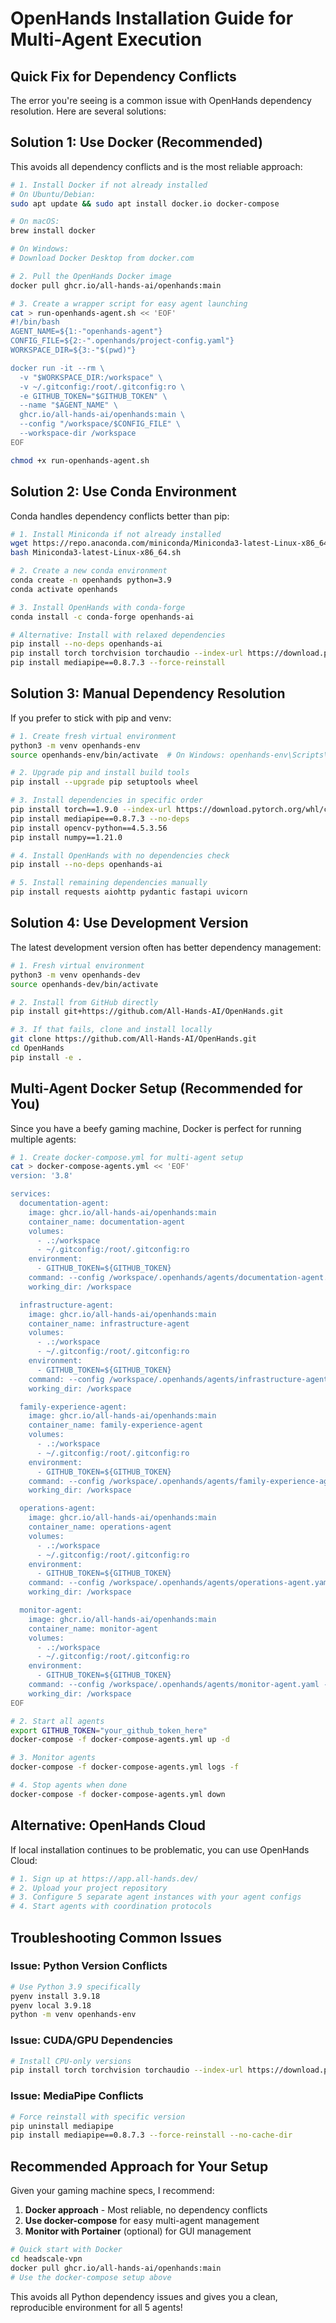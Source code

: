 # OpenHands Installation Guide for Multi-Agent Execution

## Quick Fix for Dependency Conflicts

The error you're seeing is a common issue with OpenHands dependency resolution. Here are several solutions:

## Solution 1: Use Docker (Recommended)

This avoids all dependency conflicts and is the most reliable approach:

```bash
# 1. Install Docker if not already installed
# On Ubuntu/Debian:
sudo apt update && sudo apt install docker.io docker-compose

# On macOS:
brew install docker

# On Windows:
# Download Docker Desktop from docker.com

# 2. Pull the OpenHands Docker image
docker pull ghcr.io/all-hands-ai/openhands:main

# 3. Create a wrapper script for easy agent launching
cat > run-openhands-agent.sh << 'EOF'
#!/bin/bash
AGENT_NAME=${1:-"openhands-agent"}
CONFIG_FILE=${2:-".openhands/project-config.yaml"}
WORKSPACE_DIR=${3:-"$(pwd)"}

docker run -it --rm \
  -v "$WORKSPACE_DIR:/workspace" \
  -v ~/.gitconfig:/root/.gitconfig:ro \
  -e GITHUB_TOKEN="$GITHUB_TOKEN" \
  --name "$AGENT_NAME" \
  ghcr.io/all-hands-ai/openhands:main \
  --config "/workspace/$CONFIG_FILE" \
  --workspace-dir /workspace
EOF

chmod +x run-openhands-agent.sh
```

## Solution 2: Use Conda Environment

Conda handles dependency conflicts better than pip:

```bash
# 1. Install Miniconda if not already installed
wget https://repo.anaconda.com/miniconda/Miniconda3-latest-Linux-x86_64.sh
bash Miniconda3-latest-Linux-x86_64.sh

# 2. Create a new conda environment
conda create -n openhands python=3.9
conda activate openhands

# 3. Install OpenHands with conda-forge
conda install -c conda-forge openhands-ai

# Alternative: Install with relaxed dependencies
pip install --no-deps openhands-ai
pip install torch torchvision torchaudio --index-url https://download.pytorch.org/whl/cpu
pip install mediapipe==0.8.7.3 --force-reinstall
```

## Solution 3: Manual Dependency Resolution

If you prefer to stick with pip and venv:

```bash
# 1. Create fresh virtual environment
python3 -m venv openhands-env
source openhands-env/bin/activate  # On Windows: openhands-env\Scripts\activate

# 2. Upgrade pip and install build tools
pip install --upgrade pip setuptools wheel

# 3. Install dependencies in specific order
pip install torch==1.9.0 --index-url https://download.pytorch.org/whl/cpu
pip install mediapipe==0.8.7.3 --no-deps
pip install opencv-python==4.5.3.56
pip install numpy==1.21.0

# 4. Install OpenHands with no dependencies check
pip install --no-deps openhands-ai

# 5. Install remaining dependencies manually
pip install requests aiohttp pydantic fastapi uvicorn
```

## Solution 4: Use Development Version

The latest development version often has better dependency management:

```bash
# 1. Fresh virtual environment
python3 -m venv openhands-dev
source openhands-dev/bin/activate

# 2. Install from GitHub directly
pip install git+https://github.com/All-Hands-AI/OpenHands.git

# 3. If that fails, clone and install locally
git clone https://github.com/All-Hands-AI/OpenHands.git
cd OpenHands
pip install -e .
```

## Multi-Agent Docker Setup (Recommended for You)

Since you have a beefy gaming machine, Docker is perfect for running multiple agents:

```bash
# 1. Create docker-compose.yml for multi-agent setup
cat > docker-compose-agents.yml << 'EOF'
version: '3.8'

services:
  documentation-agent:
    image: ghcr.io/all-hands-ai/openhands:main
    container_name: documentation-agent
    volumes:
      - .:/workspace
      - ~/.gitconfig:/root/.gitconfig:ro
    environment:
      - GITHUB_TOKEN=${GITHUB_TOKEN}
    command: --config /workspace/.openhands/agents/documentation-agent.yaml --workspace-dir /workspace
    working_dir: /workspace

  infrastructure-agent:
    image: ghcr.io/all-hands-ai/openhands:main
    container_name: infrastructure-agent
    volumes:
      - .:/workspace
      - ~/.gitconfig:/root/.gitconfig:ro
    environment:
      - GITHUB_TOKEN=${GITHUB_TOKEN}
    command: --config /workspace/.openhands/agents/infrastructure-agent.yaml --workspace-dir /workspace
    working_dir: /workspace

  family-experience-agent:
    image: ghcr.io/all-hands-ai/openhands:main
    container_name: family-experience-agent
    volumes:
      - .:/workspace
      - ~/.gitconfig:/root/.gitconfig:ro
    environment:
      - GITHUB_TOKEN=${GITHUB_TOKEN}
    command: --config /workspace/.openhands/agents/family-experience-agent.yaml --workspace-dir /workspace
    working_dir: /workspace

  operations-agent:
    image: ghcr.io/all-hands-ai/openhands:main
    container_name: operations-agent
    volumes:
      - .:/workspace
      - ~/.gitconfig:/root/.gitconfig:ro
    environment:
      - GITHUB_TOKEN=${GITHUB_TOKEN}
    command: --config /workspace/.openhands/agents/operations-agent.yaml --workspace-dir /workspace
    working_dir: /workspace

  monitor-agent:
    image: ghcr.io/all-hands-ai/openhands:main
    container_name: monitor-agent
    volumes:
      - .:/workspace
      - ~/.gitconfig:/root/.gitconfig:ro
    environment:
      - GITHUB_TOKEN=${GITHUB_TOKEN}
    command: --config /workspace/.openhands/agents/monitor-agent.yaml --workspace-dir /workspace
    working_dir: /workspace
EOF

# 2. Start all agents
export GITHUB_TOKEN="your_github_token_here"
docker-compose -f docker-compose-agents.yml up -d

# 3. Monitor agents
docker-compose -f docker-compose-agents.yml logs -f

# 4. Stop agents when done
docker-compose -f docker-compose-agents.yml down
```

## Alternative: OpenHands Cloud

If local installation continues to be problematic, you can use OpenHands Cloud:

```bash
# 1. Sign up at https://app.all-hands.dev/
# 2. Upload your project repository
# 3. Configure 5 separate agent instances with your agent configs
# 4. Start agents with coordination protocols
```

## Troubleshooting Common Issues

### Issue: Python Version Conflicts
```bash
# Use Python 3.9 specifically
pyenv install 3.9.18
pyenv local 3.9.18
python -m venv openhands-env
```

### Issue: CUDA/GPU Dependencies
```bash
# Install CPU-only versions
pip install torch torchvision torchaudio --index-url https://download.pytorch.org/whl/cpu
```

### Issue: MediaPipe Conflicts
```bash
# Force reinstall with specific version
pip uninstall mediapipe
pip install mediapipe==0.8.7.3 --force-reinstall --no-cache-dir
```

## Recommended Approach for Your Setup

Given your gaming machine specs, I recommend:

1. **Docker approach** - Most reliable, no dependency conflicts
2. **Use docker-compose** for easy multi-agent management
3. **Monitor with Portainer** (optional) for GUI management

```bash
# Quick start with Docker
cd headscale-vpn
docker pull ghcr.io/all-hands-ai/openhands:main
# Use the docker-compose setup above
```

This avoids all Python dependency issues and gives you a clean, reproducible environment for all 5 agents!